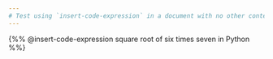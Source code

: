 ```yaml
---
# Test using `insert-code-expression` in a document with no other content
---
```


{%% @insert-code-expression square root of six times seven in Python %%}
